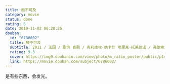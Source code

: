 ```yaml
---
title: 触不可及
category: movie
status: done
rating: 5
date: 2019-11-02 06:20:26
douban:
  id: "6786002"
  title: 触不可及
  subtitle: 2011 / 法国 / 剧情 喜剧 / 奥利维埃·纳卡什 埃里克·托莱达诺 / 弗朗索瓦·克鲁塞 奥玛·希
  rating: 9.3
  cover: https://img9.doubanio.com/view/photo/m_ratio_poster/public/p1454261925.jpg
  link: https://movie.douban.com/subject/6786002/
---
```


是有些东西，会发光。